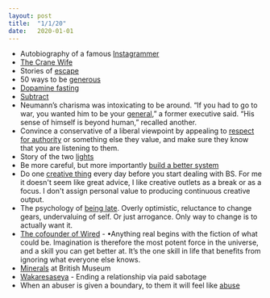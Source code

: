 ```yaml
---
layout: post
title:  "1/1/20"
date:   2020-01-01
---
```


* Autobiography of a famous [Instagrammer](https://www.thecut.com/2019/09/who-would-tavi-gevinson-be-without-instagram.html?utm_source=join1440&utm_medium=email&utm_placement=longreads)
* [The Crane Wife](https://www.theparisreview.org/blog/2019/07/16/the-crane-wife/)
* Stories of [escape](https://www.californiasunday.com/issues/2019-10-06/?utm_source=nextdraft&utm_medium=email)
* 50 ways to be [generous](http://www.alexandrafranzen.com/2013/09/05/50-ways-to-be-ridiculously-generous/)
* [Dopamine fasting](https://www.nytimes.com/2019/11/07/style/dopamine-fasting.html?utm_source=nextdraft&utm_medium=email)
* [Subtract](https://sivers.org/subtract)
* Neumann’s charisma was intoxicating to be around. “If you had to go to war, you wanted him to be your [general](https://www.vanityfair.com/news/2019/11/inside-the-fall-of-wework?utm_source=nextdraft&utm_medium=email),” a former executive said. “His sense of himself is beyond human,” recalled another.
* Convince a conservative of a liberal viewpoint by appealing to [respect for authority](https://www.vox.com/2016/11/23/13708996/argue-better-science?utm_source=join1440&utm_medium=email&utm_placement=etcetera) or something else they value, and make sure they know that you are listening to them.
* Story of the two [lights](http://www.zensufi.com/stories/lights.html)
* Be more careful, but more importantly [build a better system](https://seths.blog/2018/11/quality-and-effort/)
* Do one [creative thing](https://tim.blog/2019/12/18/make-before-you-manage/?utm_source=convertkit&utm_medium=convertkit&utm_campaign=5bf) every day before you start dealing with BS. For me it doesn't seem like great advice, I like creative outlets as a break or as a focus. I don't assign personal value to producing continuous creative output.
* The psychology of [being late](https://www.theguardian.com/lifeandstyle/2020/jan/01/surprising-psychology-behind-being-perpetually-late?utm_source=join1440&utm_medium=email&utm_placement=etcetera). Overly optimistic, reluctance to change gears, undervaluing of self. Or just arrogance. Only way to change is to actually want it.
* [The cofounder of Wired](https://kk.org/thetechnium/68-bits-of-unsolicited-advice/) - •Anything real begins with the fiction of what could be. Imagination is therefore the most potent force in the universe, and a skill you can get better at. It’s the one skill in life that benefits from ignoring what everyone else knows.
* [Minerals](https://www.c82.net/mineralogy/?utm_source=join1440&utm_medium=email#) at British Museum
* [Wakaresaseya](https://www.bbc.com/worklife/article/20200731-the-saboteurs-you-can-hire-to-end-your-relationship?utm_source=join1440&utm_medium=email) - Ending a relationship via paid sabotage
* When an abuser is given a boundary, to them it will feel like [abuse](https://intenseminimalism.com/2020/the-impact-of-toxic-influencers-on-communities/)